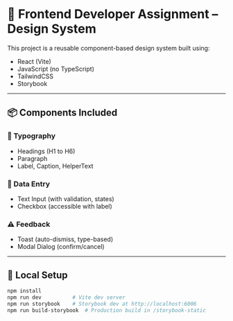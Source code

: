 # 🎨 Frontend Developer Assignment – Design System

This project is a reusable component-based design system built using:

- React (Vite)
- JavaScript (no TypeScript)
- TailwindCSS
- Storybook

---

## 📦 Components Included

### 🧱 Typography
- Headings (H1 to H6)
- Paragraph
- Label, Caption, HelperText

### 🧩 Data Entry
- Text Input (with validation, states)
- Checkbox (accessible with label)

### ⚠ Feedback
- Toast (auto-dismiss, type-based)
- Modal Dialog (confirm/cancel)

---

## 🚀 Local Setup

```bash
npm install
npm run dev          # Vite dev server
npm run storybook    # Storybook dev at http://localhost:6006
npm run build-storybook  # Production build in /storybook-static
